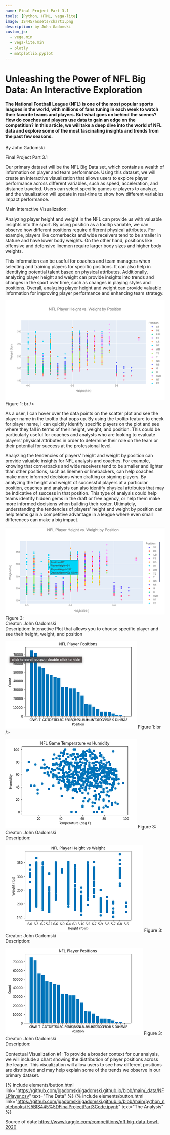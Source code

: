 ```yaml
---
name: Final Project Part 3.1
tools: [Python, HTML, vega-lite]
image: IS445/assets/chart1.png
description: by John Gadomski
custom_js:
  - vega.min
  - vega-lite.min
  - plotly
  - matplotlib.pyplot
---
```


# Unleashing the Power of NFL Big Data: An Interactive Exploration
#### The National Football League (NFL) is one of the most popular sports leagues in the world, with millions of fans tuning in each week to watch their favorite teams and players. But what goes on behind the scenes? How do coaches and players use data to gain an edge on the competition? In this article, we will take a deep dive into the world of NFL data and explore some of the most fascinating insights and trends from the past few seasons.
By John Gadomski 

Final Project Part 3.1

Our primary dataset will be the NFL Big Data set, which contains a wealth of information on player and team performance. Using this dataset, we will create an interactive visualization that allows users to explore player performance across different variables, such as speed, acceleration, and distance traveled. Users can select specific games or players to analyze, and the visualization will update in real-time to show how different variables impact performance.

Main Interactive Visualization: 

Analyzing player height and weight in the NFL can provide us with valuable insights into the sport. By using position as a tooltip variable, we can observe how different positions require different physical attributes. For example, players like cornerbacks and wide receivers tend to be smaller in stature and have lower body weights. On the other hand, positions like offensive and defensive linemen require larger body sizes and higher body weights.

This information can be useful for coaches and team managers when selecting and training players for specific positions. It can also help in identifying potential talent based on physical attributes. Additionally, analyzing player height and weight can provide insights into trends and changes in the sport over time, such as changes in playing styles and positions. Overall, analyzing player height and weight can provide valuable information for improving player performance and enhancing team strategy.


![figure 02](/IS445/assets/newplot.png)
Figure 1: br />

As a user, I can hover over the data points on the scatter plot and see the player name in the tooltip that pops up. By using the tooltip feature to check for player name, I can quickly identify specific players on the plot and see where they fall in terms of their height, weight, and position. This could be particularly useful for coaches and analysts who are looking to evaluate players' physical attributes in order to determine their role on the team or their potential for success at the professional level.

Analyzing the tendencies of players' height and weight by position can provide valuable insights for NFL analysts and coaches. For example, knowing that cornerbacks and wide receivers tend to be smaller and lighter than other positions, such as linemen or linebackers, can help coaches make more informed decisions when drafting or signing players. By analyzing the height and weight of successful players at a particular position, coaches and analysts can also identify physical attributes that may be indicative of success in that position. This type of analysis could help teams identify hidden gems in the draft or free agency, or help them make more informed decisions when building their roster. Ultimately, understanding the tendencies of players' height and weight by position can help teams gain a competitive advantage in a league where even small differences can make a big impact.

![figure 03](/IS445/assets/chooseplayer.png)
Figure 3: <br />
Creator: John Gadomski  <br />
Description: Interactive Plot that allows you to choose specific player and see their height, weight, and position


![figure 04](/IS445/assets/chart1.png)
Figure 1: br />

![figure 05](/IS445/assets/chart2.png)
Figure 3: <br />
Creator: John Gadomski  <br />
Description: <br />

![figure 06](/IS445/assets/chart3.png)
Figure 3: <br />
Creator: John Gadomski  <br />
Description: <br />

![figure 07](/IS445/assets/chart4.png)
Figure 3: <br />
Creator: John Gadomski  <br />
Description: <br />


Contextual Visualization #1: 
To provide a broader context for our analysis, we will include a chart showing the distribution of player positions across the league. This visualization will allow users to see how different positions are distributed and may help explain some of the trends we observe in our primary dataset. 


{% include elements/button.html link="https://github.com/jgadomski/jgadomski.github.io/blob/main/_data/NFLPlayer.csv" text="The Data" %}
{% include elements/button.html link="https://github.com/jgadomski/jgadomski.github.io/blob/main/python_notebooks/%5BIS445%5DFinalProjectPart3Code.ipynb" text="The Analysis" %}

Source of data: https://www.kaggle.com/competitions/nfl-big-data-bowl-2020 

